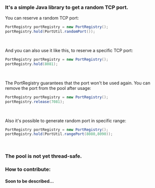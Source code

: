 ### It's a simple Java library to get a random TCP port.

You can reserve a random TCP port:

```java
PortRegistry portRegistry = new PortRegistry();
portRegistry.hold(PortUtil.randomPort());
```
<br />

And you can also use it like this, to reserve a specific TCP port:

```java
PortRegistry portRegistry = new PortRegistry();
portRegistry.hold(8081);
```

<br />

The PortRegistry guarantees that the port won't be used again. You can remove the port from the pool after usage:

```java
PortRegistry portRegistry = new PortRegistry();
portRegistry.release(7081);
```
<br />

Also it's possible to generate random port in specific range:

```java
PortRegistry portRegistry = new PortRegistry();
portRegistry.hold(PortUtil.rangePort(8080,8090));
```
<br />

### The pool is not yet thread-safe.


### How to contribute: 

#### Soon to be described...
